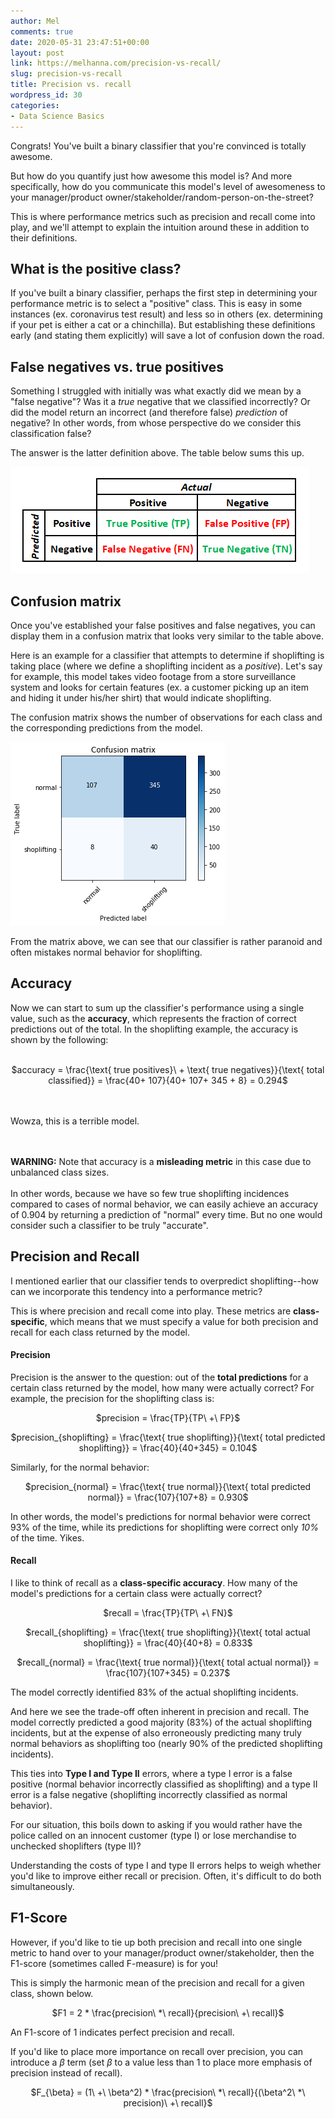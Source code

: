 ```yaml
---
author: Mel
comments: true
date: 2020-05-31 23:47:51+00:00
layout: post
link: https://melhanna.com/precision-vs-recall/
slug: precision-vs-recall
title: Precision vs. recall
wordpress_id: 30
categories:
- Data Science Basics
---
```





Congrats!  You've built a binary classifier that you're convinced is totally awesome.

But how do you quantify just how awesome this model is?  And more specifically, how do you communicate this model's level of awesomeness to your manager/product owner/stakeholder/random-person-on-the-street?

This is where performance metrics such as precision and recall come into play, and we'll attempt to explain the intuition around these in addition to their definitions.


## What is the positive class?

If you've built a binary classifier, perhaps the first step in determining your performance metric is to select a "positive" class.  This is easy in some instances (ex. coronavirus test result) and less so in others (ex. determining if your pet is either a cat or a chinchilla).  But establishing these definitions early (and stating them explicitly) will save a lot of confusion down the road.

## False negatives vs. true positives


Something I struggled with initially was what exactly did we mean by a "false negative"?  Was it a _true_ negative that we classified incorrectly?  Or did the model return an incorrect (and therefore false) _prediction_ of negative?  In other words, from whose perspective do we consider this classification false?


The answer is the latter definition above.  The table below sums this up.


![Capture-5.png](images/precision_recall/Capture-5.png)


## Confusion matrix


Once you've established your false positives and false negatives, you can display them in a confusion matrix that looks very similar to the table above.


Here is an example for a classifier that attempts to determine if shoplifting is taking place (where we define a shoplifting incident as a _positive_).  Let's say for example, this model takes video footage from a store surveillance system and looks for certain features (ex. a customer picking up an item and hiding it under his/her shirt) that would indicate shoplifting.

The confusion matrix shows the number of observations for each class and the corresponding predictions from the model.


![](images/precision_recall/download-5.png)


From the matrix above, we can see that our classifier is rather paranoid and often mistakes normal behavior for shoplifting.


## Accuracy


Now we can start to sum up the classifier's performance using a single value, such as the **accuracy**, which represents the fraction of correct predictions out of the total.  In the shoplifting example, the accuracy is shown by the following:
<br></br>

<p style="text-align: center;">$accuracy = \frac{\text{ true positives}\ + \text{ true negatives}}{\text{ total classified}} = \frac{40+ 107}{40+ 107+ 345 + 8} = 0.294$</p>

<br></br>
Wowza, this is a terrible model.

<br></br>
**WARNING:** Note that accuracy is a **misleading metric** in this case due to unbalanced class sizes.
<br></br>
In other words,  because we have so few true shoplifting incidences compared to cases of normal behavior, we can easily achieve an accuracy of 0.904 by returning a prediction of "normal" every time.  But no one would consider such a classifier to be truly "accurate".


## Precision and Recall

I mentioned earlier that our classifier tends to overpredict shoplifting--how can we incorporate this tendency into a performance metric?

This is where precision and recall come into play.  These metrics are **class-specific**, which means that we must specify a value for both precision and recall for each class returned by the model.


#### **Precision**


Precision is the answer to the question: out of the **total predictions** for a certain class returned by the model, how many were actually correct?  For example, the precision for the shoplifting class is:







<p style="text-align: center;">$precision = \frac{TP}{TP\ +\ FP}$</p>







<p style="text-align: center;">$precision_{shoplifting} = \frac{\text{ true shoplifting}}{\text{ total predicted shoplifting}} = \frac{40}{40+345} = 0.104$</p>







Similarly, for the normal behavior:







<p style="text-align: center;">$precision_{normal} = \frac{\text{ true normal}}{\text{ total predicted normal}} = \frac{107}{107+8} = 0.930$</p>







In other words, the model's predictions for normal behavior were correct 93% of the time, while its predictions for shoplifting were correct only _10%_ of the time.  Yikes.







#### **Recall**







I like to think of recall as a **class-specific accuracy**.  How many of the model's predictions for a certain class were actually correct?







<p style="text-align: center;">$recall = \frac{TP}{TP\ +\ FN}$</p>







<p style="text-align: center;">$recall_{shoplifting} = \frac{\text{ true shoplifting}}{\text{ total actual shoplifting}} = \frac{40}{40+8} = 0.833$</p>







<p style="text-align: center;">$recall_{normal} = \frac{\text{ true normal}}{\text{ total actual normal}} = \frac{107}{107+345} = 0.237$</p>







The model correctly identified 83% of the actual shoplifting incidents.







And here we see the trade-off often inherent in precision and recall.  The model correctly predicted a good majority (83%) of the actual shoplifting incidents, but at the expense of also erroneously predicting many truly normal behaviors as shoplifting too (nearly 90% of the predicted shoplifting incidents).







This ties into **Type I and Type II** errors, where a type I error is a false positive (normal behavior incorrectly classified as shoplifting) and a type II error is a false negative (shoplifting incorrectly classified as normal behavior).  







For our situation, this boils down to asking if you would rather have the police called on an innocent customer (type I) or lose merchandise to unchecked shoplifters (type II)?  







Understanding the costs of type I and type II errors helps to weigh whether you'd like to improve either recall or precision.  Often, it's difficult to do both simultaneously.







## F1-Score







However, if you'd like to tie up both precision and recall into one single metric to hand over to your manager/product owner/stakeholder, then the F1-score (sometimes called F-measure) is for you!







This is simply the harmonic mean of the precision and recall for a given class, shown below.







<p style="text-align: center;">$F1 = 2 * \frac{precision\ *\ recall}{precision\ +\ recall}$</p>







An F1-score of 1 indicates perfect precision and recall.







If you'd like to place more importance on recall over precision, you can introduce a $\beta$ term (set $\beta$ to a value less than 1 to place more emphasis of precision instead of recall).







<p style="text-align: center;">$F_{\beta} = (1\ +\ \beta^2) * \frac{precision\ *\ recall}{(\beta^2\ *\ precision)\ +\ recall}$</p>



